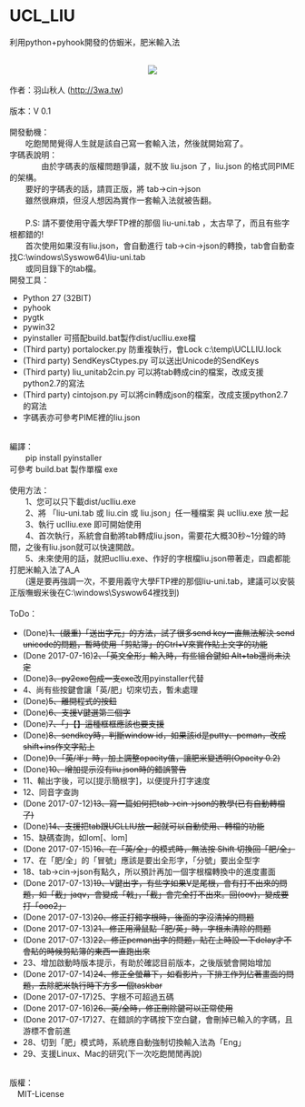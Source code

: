 # UCL_LIU
利用python+pyhook開發的仿蝦米，肥米輸入法<br>
<br>
<center>
  <img src="http://3wa.tw/uploads/upload/ucl_2.png">
</center>
<br>
作者：羽山秋人 (<a target="_blank" href="http://3wa.tw">http://3wa.tw</a>)<br>
<br>
版本：V 0.1<br>
<br>
開發動機：<br>
　　吃飽閒閒覺得人生就是該自己寫一套輸入法，然後就開始寫了。<br>
字碼表說明：<br>
　　　　由於字碼表的版權問題爭議，就不放 liu.json 了，liu.json 的格式同PIME的架構。<br>
　　要好的字碼表的話，請買正版，將 tab->cin->json <br>
　　雖然很麻煩，但沒人想因為實作一套輸入法就被告翻。<br>
　　<br>
　　P.S: 請不要使用守義大學FTP裡的那個 liu-uni.tab ，太古早了，而且有些字根都錯的!
　　<br>
　　首次使用如果沒有liu.json，會自動進行 tab->cin->json的轉換，tab會自動查找C:\windows\Syswow64\liu-uni.tab<br>
　　或同目錄下的tab檔。
<br>
開發工具：<br>
  <ul>
    <li>Python 27 (32BIT)</li>
    <li>pyhook</li>
    <li>pygtk</li>
    <li>pywin32</li>
    <li>pyinstaller 可搭配build.bat製作dist/uclliu.exe檔</li>
    <li>(Third party) portalocker.py 防重複執行，會Lock c:\temp\UCLLIU.lock</li>
    <li>(Third party) SendKeysCtypes.py 可以送出Unicode的SendKeys</li>
    <li>(Third party) liu_unitab2cin.py 可以將tab轉成cin的檔案，改成支援python2.7的寫法</li>
    <li>(Third party) cintojson.py 可以將cin轉成json的檔案，改成支援python2.7的寫法</li>
    <li>字碼表亦可參考PIME裡的liu.json</li>
</ul>
<br>
編譯：<br>
　　pip install pyinstaller<br>
    可參考 build.bat 製作單檔 exe<br>
<br>
使用方法：<br>
　　1、您可以只下載dist/uclliu.exe<br>
　　2、將 「liu-uni.tab 或 liu.cin 或 liu.json」任一種檔案 與 uclliu.exe 放一起<br>
　　3、執行 uclliu.exe 即可開始使用<br>
　　4、首次執行，系統會自動將tab轉成liu.json，需要花大概30秒~1分鐘的時間，之後有liu.json就可以快速開啟。<br>    
　　5、未來使用的話，就把uclliu.exe、作好的字根檔liu.json帶著走，四處都能打肥米輸入法了A_A<br> 
　　(還是要再強調一次，不要用義守大學FTP裡的那個liu-uni.tab，建議可以安裝正版嘸蝦米後在C:\windows\Syswow64裡找到)<br>
<br>       
ToDo：<br>
<ul>
  <li>(Done)<s>1、(嚴重)「送出字元」的方法，試了很多send key一直無法解決 send unicode的問題，暫時使用「剪貼簿」的Ctrl+V來實作貼上文字的功能</s></li>
  <li>(Done 2017-07-16)<s>2、「英文全形」輸入時，有些組合鍵如 Alt+tab還尚未決定</s></li>
  <li>(Done)<s>3、py2exe包成一支exe</s>改用pyinstaller代替</li>
  <li>4、尚有些按鍵會讓「英/肥」切來切去，暫未處理</li>
  <li>(Done)<s>5、離開程式的按鈕</s></li>
  <li>(Done)<s>6、支援V鍵選第二個字</s></li>
  <li>(Done)<s>7、「」【】這種框框應該也要支援</s></li>
  <li>(Done)<s>8、sendkey時，判斷window id，如果該id是putty、pcman，改成shift+ins作文字貼上</s></li>
  <li>(Done)<s>9、「英/半」時，加上調整opacity值，讓肥米變透明(Opacity 0.2)</s></li>
  <li>(Done)<s>10、增加提示沒有liu.json時的錯誤警告</s></li>
  <li>11、輸出字後，可以[提示簡根字]，以便提升打字速度</li>
  <li>12、同音字查詢</li>
  <li>(Done 2017-07-12)<s>13、寫一篇如何把tab->cin->json的教學(已有自動轉檔了)</s></li>
  <li>(Done)<s>14、支援把tab跟UCLLIU放一起就可以自動使用、轉檔的功能</s></li>
  <li>15、缺碼查詢，如lom[、lom]</li>
  <li>(Done 2017-07-15)<s>16、在「英/全」的模式時，無法按 Shift 切換回「肥/全」</s></li>
  <li>17、在「肥/全」的「冒號」應該是要出全形字，「分號」要出全型字
  <li>18、tab->cin->json有點久，所以預計再加一個字根檔轉換中的進度畫面</li>
  <li>(Done 2017-07-13)<s>19、V鍵出字，有些字如果V是尾根，會有打不出來的問題，如「截」jaqv，會變成「戟」，「截」會完全打不出來。回(oov)，變成要打「ooo2」</s></li>
  <li>(Done 2017-07-13)<s>20、修正打錯字根時，後面的字沒清掉的問題</s></li>
  <li>(Done 2017-07-13)<s>21、修正用滑鼠點「肥/英」時，字根未清除的問題</s></li>
  <li>(Done 2017-07-13)<s>22、修正pcman出字的問題，貼在上時設一下delay才不會貼的時候剪貼簿的東西一直跑出來</s></li>
  <li>23、增加啟動時版本提示，有助於確認目前版本，之後版號會開始增加</li>
  <li>(Done 2017-07-14)<s>24、修正全螢幕下，如看影片，下排工作列佔著畫面的問題，去除肥米執行時下方多一個taskbar</s></li>
  <li>(Done 2017-07-17)25、字根不可超過五碼</li>
  <li>(Done 2017-07-16)<s>26、英/全時，修正刪除鍵可以正常使用</s></li>
  <li>(Done 2017-07-17)27、在錯誤的字碼按下空白鍵，會刪掉已輸入的字碼，且游標不會前進</li>
  <li>28、切到「肥」模式時，系統應自動強制切換輸入法為「Eng」</li>  
  <li>29、支援Linux、Mac的研究(下一次吃飽閒閒再說)</li>    
</ul>
<br>
版權：<br>
　MIT-License
